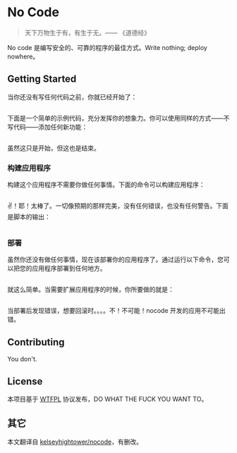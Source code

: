 # No Code

> 天下万物生于有，有生于无。—— 《道德经》

No code 是编写安全的、可靠的程序的最佳方式。Write nothing; deploy nowhere。

## Getting Started

当你还没有写任何代码之前，你就已经开始了：

```

```

下面是一个简单的示例代码，充分发挥你的想象力。你可以使用同样的方式——不写代码——添加任何新功能：

```

```

虽然这只是开始，但这也是结束。

### 构建应用程序

构建这个应用程序不需要你做任何事情。下面的命令可以构建应用程序：

```

```

✌！耶！太棒了。一切像预期的那样完美，没有任何错误，也没有任何警告。下面是脚本的输出：

```

```

### 部署

虽然你还没有做任何事情，现在该部署你的应用程序了。通过运行以下命令，您可以把您的应用程序部署到任何地方。

```

```

就这么简单。当需要扩展应用程序的时候，你所要做的就是：

```

```

当部署后发现错误，想要回滚时。。。。不！不可能！nocode 开发的应用不可能出错。

## Contributing

You don't.

## License

本项目基于 [WTFPL](./LICENSE) 协议发布，DO WHAT THE FUCK YOU WANT TO。

## 其它

本文翻译自 [kelseyhightower/nocode](https://github.com/kelseyhightower/nocode)，有删改。